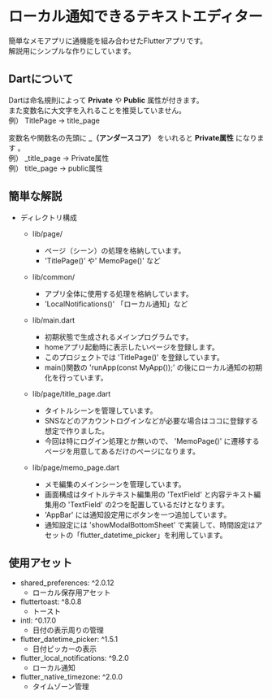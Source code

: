 # ローカル通知できるテキストエディター
簡単なメモアプリに通機能を組み合わせたFlutterアプリです。  
解説用にシンプルな作りにしています。  
 
## Dartについて
Dartは命名規則によって **Private** や **Public** 属性が付きます。  
また変数名に大文字を入れることを推奨していません。  
例） TitlePage → title_page  
 
変数名や関数名の先頭に **_（アンダースコア）** をいれると **Private属性** になります 。  
例） _title_page → Private属性  
例） title_page → public属性  
 
## 簡単な解説
- ディレクトリ構成
    - lib/page/
        - ページ（シーン）の処理を格納しています。
        -  'TitlePage()' や' MemoPage()' など

    - lib/common/
        - アプリ全体に使用する処理を格納しています。
        -  'LocalNotifications()' 「ローカル通知」など

    - lib/main.dart
        - 初期状態で生成されるメインプログラムです。
        - homeアプリ起動時に表示したいページを登録します。
        - このプロジェクトでは 'TitlePage()' を登録しています。
        - main()関数の 'runApp(const MyApp());' の後にローカル通知の初期化を行っています。

    - lib/page/title_page.dart
        - タイトルシーンを管理しています。
        - SNSなどのアカウントログインなどが必要な場合はココに登録する想定で作りました。
        - 今回は特にログイン処理とか無いので、 'MemoPage()' に遷移するページを用意してあるだけのページになります。

    - lib/page/memo_page.dart
        - メモ編集のメインシーンを管理しています。
        - 画面構成はタイトルテキスト編集用の 'TextField' と内容テキスト編集用の 'TextField' の2つを配置しているだけとなります。
        -  'AppBar' には通知設定用にボタンを一つ追加しています。
        - 通知設定には 'showModalBottomSheet' で実装して、時間設定はアセットの「flutter_datetime_picker」を利用しています。

## 使用アセット
- shared_preferences: ^2.0.12 
    - ローカル保存用アセット
- fluttertoast: ^8.0.8 
    - トースト
- intl: ^0.17.0 
    - 日付の表示周りの管理
- flutter_datetime_picker: ^1.5.1 
    - 日付ピッカーの表示
- flutter_local_notifications: ^9.2.0 
    - ローカル通知
- flutter_native_timezone: ^2.0.0 
    - タイムゾーン管理
